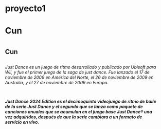 # proyecto1
<html>
	<head>
		<titles Talller 19 Febrero</title>
	</title>
	
</hobi>
<h1> Cun <h1>
<h2> Cun <h2>




<h6>
<p>
Just Dance es un juego de ritmo desarrollado y publicado por Ubisoft para Wii, y fue el primer juego de la saga de just dance. Fue lanzado el 17 de noviembre de 2009 en América del Norte, el 26 de noviembre de 2009 en Australia, y el 27 de noviembre de 2009 en Europa.
</p>
<br>
<p>
<strong>
Just Dance 2024 Edition es el decimoquinto videojuego de ritmo de baile de la serie Just Dance y el segundo que se lanza como paquete de canciones anuales que se acumulan en el juego base Just Dance® una vez adquiridos, después de que la serie cambiara a un formato de servicio en vivo.
